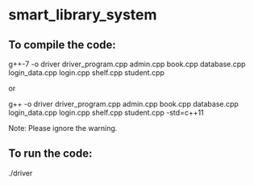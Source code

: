# smart_library_system

## To compile the code:
g++-7 -o driver driver_program.cpp admin.cpp book.cpp database.cpp login_data.cpp login.cpp shelf.cpp student.cpp 

or

g++ -o driver driver_program.cpp admin.cpp book.cpp database.cpp login_data.cpp login.cpp shelf.cpp student.cpp -std=c++11

Note: Please ignore the warning.

## To run the code: 
./driver

